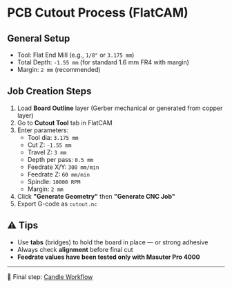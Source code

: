 # PCB Cutout Process (FlatCAM)

## General Setup
- Tool: Flat End Mill (e.g., `1/8"` or `3.175 mm`)
- Total Depth: `-1.55 mm` (for standard 1.6 mm FR4 with margin)
- Margin: `2 mm` (recommended)

## Job Creation Steps
1. Load **Board Outline** layer (Gerber mechanical or generated from copper layer)
2. Go to **Cutout Tool** tab in FlatCAM
3. Enter parameters:
   - Tool dia: `3.175 mm`
   - Cut Z: `-1.55 mm`
   - Travel Z: `3 mm`
   - Depth per pass: `0.5 mm`
   - Feedrate X/Y: `300 mm/min`
   - Feedrate Z: `60 mm/min`
   - Spindle: `10000 RPM`
   - Margin: `2 mm`
4. Click **"Generate Geometry"** then **"Generate CNC Job"**
5. Export G-code as `cutout.nc`

## ⚠️ Tips
- Use **tabs** (bridges) to hold the board in place — or strong adhesive
- Always check **alignment** before final cut
- **Feedrate values have been tested only with Masuter Pro 4000**

---

🏁 Final step: [Candle Workflow](./flatcam-docs/candle.md)
